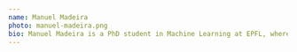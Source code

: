 ```yaml
---
name: Manuel Madeira
photo: manuel-madeira.png
bio: Manuel Madeira is a PhD student in Machine Learning at EPFL, where he is trying to leverage Deep Learning to boost fundamental Sciences. His main interests range a broad spectrum, going from Optimization to Generative Models and Graph Deep Learning.
---
```


